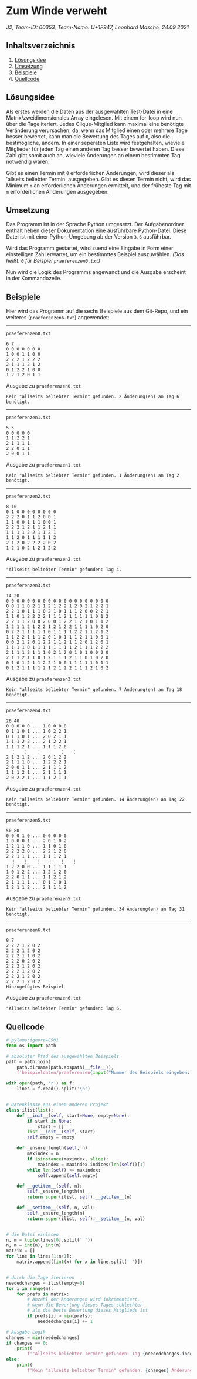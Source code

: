 # Zum Winde verweht

*J2, Team-ID: 00353, Team-Name: U+1F947, Leonhard Masche, 24.09.2021*


## Inhaltsverzeichnis
1. [Lösungsidee](#lösungsidee)
2. [Umsetzung](#umsetzung)
3. [Beispiele](#beispiele)
4. [Quellcode](#quellcode)


## Lösungsidee

Als erstes werden die Daten aus der ausgewählten Test-Datei in eine Matrix/zweidimensionales Array eingelesen. Mit einem for-loop wird nun über die Tage iteriert. Jedes Clique-Mitglied kann maximal eine benötigte Veränderung verursachen, da, wenn das Mitglied einen oder mehrere Tage besser bewertet, kann man die Bewertung des Tages auf `0`, also die bestmögliche, ändern. In einer seperaten Liste wird festgehalten, wieviele Mitglieder für jeden Tag einen anderen Tag besser bewertet haben. Diese Zahl gibt somit auch an, wieviele Änderungen an einem bestimmten Tag notwendig wären.

Gibt es einen Termin mit `0` erforderlichen Änderungen, wird dieser als 'allseits beliebter Termin' ausgegeben. Gibt es diesen Termin nicht, wird das Minimum `m` an erforderlichen Änderungen ermittelt, und der früheste Tag mit `m` erforderlichen Änderungen ausgegeben.


## Umsetzung

Das Programm ist in der Sprache Python umgesetzt. Der Aufgabenordner enthält neben dieser Dokumentation eine ausführbare Python-Datei. Diese Datei ist mit einer Python-Umgebung ab der Version `3.6` ausführbar.

Wird das Programm gestartet, wird zuerst eine Eingabe in Form einer einstelligen Zahl erwartet, um ein bestimmtes Beispiel auszuwählen. *(Das heißt: `0` für Beispiel `praeferenzen0.txt`)*

Nun wird die Logik des Programms angewandt und die Ausgabe erscheint in der Kommandozeile.


## Beispiele

Hier wird das Programm auf die sechs Beispiele aus dem Git-Repo, und ein weiteres (`praeferenzen6.txt`) angewendet:

---

`praeferenzen0.txt`

```
6 7
0 0 0 0 0 0 0
1 0 0 1 1 0 0
2 2 2 1 2 2 2
2 1 1 1 2 1 2
0 1 2 2 1 0 0
1 2 1 2 0 1 1
````

Ausgabe zu `praeferenzen0.txt`

```
Kein "allseits beliebter Termin" gefunden. 2 Änderung(en) an Tag 6 benötigt.
```

---

`praeferenzen1.txt`

```
5 5
0 0 0 0 0
1 1 2 2 1
2 1 1 1 1
2 2 0 1 1
2 0 0 1 1
```

Ausgabe zu `praeferenzen1.txt`

```
Kein "allseits beliebter Termin" gefunden. 1 Änderung(en) an Tag 2 benötigt.
```

---

`praeferenzen2.txt`

```
8 10
0 1 0 0 0 0 0 0 0 0
2 2 2 0 1 1 2 0 0 1
1 1 0 0 1 1 1 0 0 1
2 2 2 1 2 1 1 2 1 1
1 1 1 1 2 2 1 1 2 1
1 1 2 0 1 1 1 1 1 2
2 1 2 0 2 2 2 2 0 2
1 2 1 0 2 1 2 1 2 2
```

Ausgabe zu `praeferenzen2.txt`

```
"Allseits beliebter Termin" gefunden: Tag 4.
```

---

`praeferenzen3.txt`

```
14 20
0 0 0 0 0 0 0 0 0 0 0 0 0 0 0 0 0 0 0 0
0 0 1 1 0 2 1 1 2 1 2 2 1 2 0 2 1 2 2 1
2 2 1 0 1 1 1 0 2 1 0 1 1 1 2 0 0 2 2 1
1 1 0 1 2 2 2 2 1 1 1 2 1 1 1 1 1 0 1 2
2 2 1 1 2 0 0 2 0 0 1 2 2 1 2 1 0 1 1 2
1 2 1 1 2 1 2 2 1 2 1 2 2 1 1 1 1 0 2 0
0 2 2 1 1 1 1 1 0 1 1 1 1 2 2 1 1 2 1 2
1 1 2 2 1 1 1 2 0 1 0 1 1 1 2 1 1 0 0 1
0 0 2 1 2 0 1 2 2 1 1 2 1 1 2 0 1 2 0 1
1 1 1 1 0 1 1 1 1 1 1 1 1 2 1 1 1 2 2 2
2 1 1 1 2 1 1 1 0 2 1 2 0 1 0 1 0 0 2 0
2 1 1 2 1 1 0 1 2 1 1 1 2 1 1 0 1 0 2 0
0 1 0 1 2 1 1 2 2 1 0 0 1 1 1 1 1 0 1 1
0 1 2 1 1 1 1 2 1 2 1 2 2 1 1 1 2 1 0 2
```

Ausgabe zu `praeferenzen3.txt`

```
Kein "allseits beliebter Termin" gefunden. 7 Änderung(en) an Tag 18 benötigt.
```

---

`praeferenzen4.txt`

```
26 40
0 0 0 0 0 ... 1 0 0 0 0
0 1 1 0 1 ... 1 0 2 2 1
0 1 1 0 1 ... 2 0 2 1 1
1 1 1 2 2 ... 2 1 2 2 1
1 1 1 2 1 ... 1 1 1 2 0
  ⋮   ⋮   ⋮   ⋮   ⋮   ⋮
2 1 2 1 2 ... 2 0 1 2 2
2 1 1 1 0 ... 1 2 2 2 1
2 0 0 1 1 ... 2 1 1 1 2
1 1 1 2 1 ... 2 1 1 1 1
2 0 2 2 1 ... 1 1 2 1 1
```

Ausgabe zu `praeferenzen4.txt`

```
Kein "allseits beliebter Termin" gefunden. 14 Änderung(en) an Tag 22 benötigt.
```

---

`praeferenzen5.txt`

```
50 80
0 0 0 1 0 ... 0 0 0 0 0
1 0 0 0 1 ... 2 0 1 0 2
1 2 1 1 0 ... 1 1 0 1 0
2 2 2 2 0 ... 2 2 1 2 0
2 2 1 1 1 ... 1 1 1 2 1
  ⋮   ⋮   ⋮   ⋮   ⋮   ⋮
1 2 2 0 0 ... 1 1 1 1 1
1 0 1 2 2 ... 1 2 1 2 0
2 2 0 1 1 ... 1 1 2 1 2
2 1 1 1 1 ... 0 1 1 0 1
1 2 1 1 2 ... 2 1 1 1 2
```

Ausgabe zu `praeferenzen5.txt`

```
Kein "allseits beliebter Termin" gefunden. 34 Änderung(en) an Tag 31 benötigt.
```

---

`praeferenzen6.txt`

```
8 7
2 2 2 1 2 0 2
2 2 2 1 2 0 2
2 2 2 1 1 0 2
2 2 2 0 2 0 2
2 2 2 1 2 0 2
2 2 2 1 2 0 2
2 2 2 1 2 0 2
2 2 2 1 2 0 2
Hinzugefügtes Beispiel
```

Ausgabe zu `praeferenzen6.txt`

```
"Allseits beliebter Termin" gefunden: Tag 6.
```


## Quellcode

```python
# pylama:ignore=E501
from os import path

# absoluter Pfad des ausgewählten Beispiels
path = path.join(
    path.dirname(path.abspath(__file__)),
    f'beispieldaten/praeferenzen{input("Nummer des Beispiels eingeben: ")}.txt')

with open(path, 'r') as f:
    lines = f.read().split('\n')


# Datenklasse aus einem anderen Projekt
class ilist(list):
    def __init__(self, start=None, empty=None):
        if start is None:
            start = []
        list.__init__(self, start)
        self.empty = empty

    def _ensure_length(self, n):
        maxindex = n
        if isinstance(maxindex, slice):
            maxindex = maxindex.indices(len(self))[1]
        while len(self) <= maxindex:
            self.append(self.empty)

    def __getitem__(self, n):
        self._ensure_length(n)
        return super(ilist, self).__getitem__(n)

    def __setitem__(self, n, val):
        self._ensure_length(n)
        return super(ilist, self).__setitem__(n, val)


# die Datei einlesen
n, m = tuple(lines[0].split(' '))
n, m = int(n), int(m)
matrix = []
for line in lines[1:n+1]:
    matrix.append([int(x) for x in line.split(' ')])


# durch die Tage iterieren
neededchanges = ilist(empty=0)
for i in range(m):
    for prefs in matrix:
        # Anzahl der Änderungen wird inkrementiert,
        # wenn die Bewertung dieses Tages schlechter
        # als die beste Bewertung dieses Mitglieds ist
        if prefs[i] > min(prefs):
            neededchanges[i] += 1

# Ausgabe-Logik
changes = min(neededchanges)
if changes == 0:
    print(
        f'"Allseits beliebter Termin" gefunden: Tag {neededchanges.index(0)+1}.')
else:
    print(
        f'Kein "allseits beliebter Termin" gefunden. {changes} Änderung(en) an Tag {neededchanges.index(changes)+1} benötigt.')
```